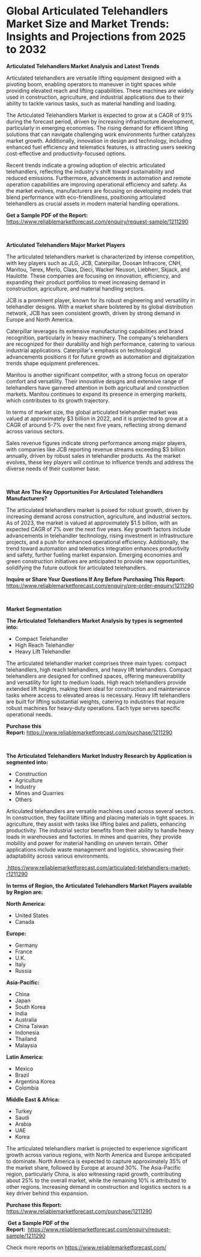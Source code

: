 <p><h1>Global Articulated Telehandlers Market Size and Market Trends: Insights and Projections from 2025 to 2032</h1></p><p><strong>Articulated Telehandlers Market Analysis and Latest Trends</strong></p>
<p><p>Articulated telehandlers are versatile lifting equipment designed with a pivoting boom, enabling operators to maneuver in tight spaces while providing elevated reach and lifting capabilities. These machines are widely used in construction, agriculture, and industrial applications due to their ability to tackle various tasks, such as material handling and loading.</p><p>The Articulated Telehandlers Market is expected to grow at a CAGR of 9.1% during the forecast period, driven by increasing infrastructure development, particularly in emerging economies. The rising demand for efficient lifting solutions that can navigate challenging work environments further catalyzes market growth. Additionally, innovation in design and technology, including enhanced fuel efficiency and telematics features, is attracting users seeking cost-effective and productivity-focused options.</p><p>Recent trends indicate a growing adoption of electric articulated telehandlers, reflecting the industry's shift toward sustainability and reduced emissions. Furthermore, advancements in automation and remote operation capabilities are improving operational efficiency and safety. As the market evolves, manufacturers are focusing on developing models that blend performance with eco-friendliness, positioning articulated telehandlers as crucial assets in modern material handling operations.</p></p>
<p><strong>Get a Sample PDF of the Report:&nbsp;</strong> <a href="https://www.reliablemarketforecast.com/enquiry/request-sample/1211290?utm_campaign=2294&utm_medium=2&utm_source=Github&utm_content=ia&utm_term=24032025&utm_id=articulated-telehandlers">https://www.reliablemarketforecast.com/enquiry/request-sample/1211290</a></p>
<p>&nbsp;</p>
<p><strong>Articulated Telehandlers Major Market Players</strong></p>
<p><p>The articulated telehandlers market is characterized by intense competition, with key players such as JLG, JCB, Caterpillar, Doosan Infracore, CNH, Manitou, Terex, Merlo, Claas, Dieci, Wacker Neuson, Liebherr, Skjack, and Haulotte. These companies are focusing on innovation, efficiency, and expanding their product portfolios to meet increasing demand in construction, agriculture, and material handling sectors.</p><p>JCB is a prominent player, known for its robust engineering and versatility in telehandler designs. With a market share bolstered by its global distribution network, JCB has seen consistent growth, driven by strong demand in Europe and North America. </p><p>Caterpillar leverages its extensive manufacturing capabilities and brand recognition, particularly in heavy machinery. The company's telehandlers are recognized for their durability and high performance, catering to various industrial applications. Caterpillar's emphasis on technological advancements positions it for future growth as automation and digitalization trends shape equipment preferences.</p><p>Manitou is another significant competitor, with a strong focus on operator comfort and versatility. Their innovative designs and extensive range of telehandlers have garnered attention in both agricultural and construction markets. Manitou continues to expand its presence in emerging markets, which contributes to its growth trajectory.</p><p>In terms of market size, the global articulated telehandler market was valued at approximately $3 billion in 2022, and it is projected to grow at a CAGR of around 5-7% over the next five years, reflecting strong demand across various sectors.</p><p>Sales revenue figures indicate strong performance among major players, with companies like JCB reporting revenue streams exceeding $3 billion annually, driven by robust sales in telehandler products. As the market evolves, these key players will continue to influence trends and address the diverse needs of their customer base.</p></p>
<p>&nbsp;</p>
<p><strong>What Are The Key Opportunities For Articulated Telehandlers Manufacturers?</strong></p>
<p><p>The articulated telehandlers market is poised for robust growth, driven by increasing demand across construction, agriculture, and industrial sectors. As of 2023, the market is valued at approximately $1.5 billion, with an expected CAGR of 7% over the next five years. Key growth factors include advancements in telehandler technology, rising investment in infrastructure projects, and a push for enhanced operational efficiency. Additionally, the trend toward automation and telematics integration enhances productivity and safety, further fueling market expansion. Emerging economies and green construction initiatives are anticipated to provide new opportunities, solidifying the future outlook for articulated telehandlers.</p></p>
<p><strong>Inquire or Share Your Questions If Any Before Purchasing This Report:</strong> <a href="https://www.reliablemarketforecast.com/enquiry/pre-order-enquiry/1211290?utm_campaign=2294&utm_medium=2&utm_source=Github&utm_content=ia&utm_term=24032025&utm_id=articulated-telehandlers">https://www.reliablemarketforecast.com/enquiry/pre-order-enquiry/1211290</a></p>
<p>&nbsp;</p>
<p><strong>Market Segmentation</strong></p>
<p><strong>The Articulated Telehandlers Market Analysis by types is segmented into:</strong></p>
<p><ul><li>Compact Telehandler</li><li>High Reach Telehandler</li><li>Heavy Lift Telehandler</li></ul></p>
<p><p>The articulated telehandler market comprises three main types: compact telehandlers, high reach telehandlers, and heavy lift telehandlers. Compact telehandlers are designed for confined spaces, offering maneuverability and versatility for light to medium loads. High reach telehandlers provide extended lift heights, making them ideal for construction and maintenance tasks where access to elevated areas is necessary. Heavy lift telehandlers are built for lifting substantial weights, catering to industries that require robust machines for heavy-duty operations. Each type serves specific operational needs.</p></p>
<p><strong>Purchase this Report:&nbsp;</strong><a href="https://www.reliablemarketforecast.com/purchase/1211290?utm_campaign=2294&utm_medium=2&utm_source=Github&utm_content=ia&utm_term=24032025&utm_id=articulated-telehandlers">https://www.reliablemarketforecast.com/purchase/1211290</a></p>
<p>&nbsp;</p>
<p><strong>The Articulated Telehandlers Market Industry Research by Application is segmented into:</strong></p>
<p><ul><li>Construction</li><li>Agriculture</li><li>Industry</li><li>Mines and Quarries</li><li>Others</li></ul></p>
<p><p>Articulated telehandlers are versatile machines used across several sectors. In construction, they facilitate lifting and placing materials in tight spaces. In agriculture, they assist with tasks like lifting bales and pallets, enhancing productivity. The industrial sector benefits from their ability to handle heavy loads in warehouses and factories. In mines and quarries, they provide mobility and power for material handling on uneven terrain. Other applications include waste management and logistics, showcasing their adaptability across various environments.</p></p>
<p><a href="https://www.reliablemarketforecast.com/articulated-telehandlers-market-r1211290?utm_campaign=2294&utm_medium=2&utm_source=Github&utm_content=ia&utm_term=24032025&utm_id=articulated-telehandlers">&nbsp;https://www.reliablemarketforecast.com/articulated-telehandlers-market-r1211290</a></p>
<p><strong>In terms of Region, the Articulated Telehandlers Market Players available by Region are:</strong></p>
<p>
    <p> <strong> North America: </strong>
        <ul>
            <li>United States</li>
            <li>Canada</li>
        </ul>
        </p> 
    <p> <strong> Europe: </strong>
        <ul>
            <li>Germany</li>
            <li>France</li>
            <li>U.K.</li>
            <li>Italy</li>
            <li>Russia</li>
        </ul>
        </p> 
    <p> <strong> Asia-Pacific: </strong>
        <ul>
            <li>China</li>
            <li>Japan</li>
            <li>South Korea</li>
            <li>India</li>
            <li>Australia</li>
            <li>China Taiwan</li>
            <li>Indonesia</li>
            <li>Thailand</li>
            <li>Malaysia</li>
        </ul>
        </p> 
    <p> <strong> Latin America: </strong>
        <ul>
            <li>Mexico</li>
            <li>Brazil</li>
            <li>Argentina Korea</li>
            <li>Colombia</li>
        </ul>
        </p> 
    <p> <strong> Middle East & Africa: </strong>
        <ul>
            <li>Turkey</li>
            <li>Saudi</li>
            <li>Arabia</li>
            <li>UAE</li>
            <li>Korea</li>
        </ul>
    </p>
    </p>
<p><p>The articulated telehandlers market is projected to experience significant growth across various regions, with North America and Europe anticipated to dominate. North America is expected to capture approximately 35% of the market share, followed by Europe at around 30%. The Asia-Pacific region, particularly China, is also witnessing rapid growth, contributing about 25% to the overall market, while the remaining 10% is attributed to other regions. Increasing demand in construction and logistics sectors is a key driver behind this expansion.</p></p>
<p><strong>Purchase this Report: </strong><a href="https://www.reliablemarketforecast.com/purchase/1211290?utm_campaign=2294&utm_medium=2&utm_source=Github&utm_content=ia&utm_term=24032025&utm_id=articulated-telehandlers">https://www.reliablemarketforecast.com/purchase/1211290</a></p>
<p>&nbsp;<strong>Get a Sample PDF of the Report:&nbsp;&nbsp;</strong><a href="https://www.reliablemarketforecast.com/enquiry/request-sample/1211290?utm_campaign=2294&utm_medium=2&utm_source=Github&utm_content=ia&utm_term=24032025&utm_id=articulated-telehandlers">https://www.reliablemarketforecast.com/enquiry/request-sample/1211290</a></p>
<p><strong></strong></p>
<p>Check more reports on <a href="https://www.reliablemarketforecast.com/?utm_campaign=2294&utm_medium=2&utm_source=Github&utm_content=ia&utm_term=24032025&utm_id=articulated-telehandlers">https://www.reliablemarketforecast.com/</a></p>